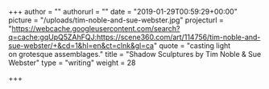 +++
author = ""
authorurl = ""
date = "2019-01-29T00:59:29+00:00"
picture = "/uploads/tim-noble-and-sue-webster.jpg"
projecturl = "https://webcache.googleusercontent.com/search?q=cache:gqUpQ5ZAhFQJ:https://scene360.com/art/114756/tim-noble-and-sue-webster/+&cd=1&hl=en&ct=clnk&gl=ca"
quote = "casting light <br/> on grotesque assemblages."
title = "Shadow Sculptures by Tim Noble & Sue Webster"
type = "writing"
weight = 28

+++
